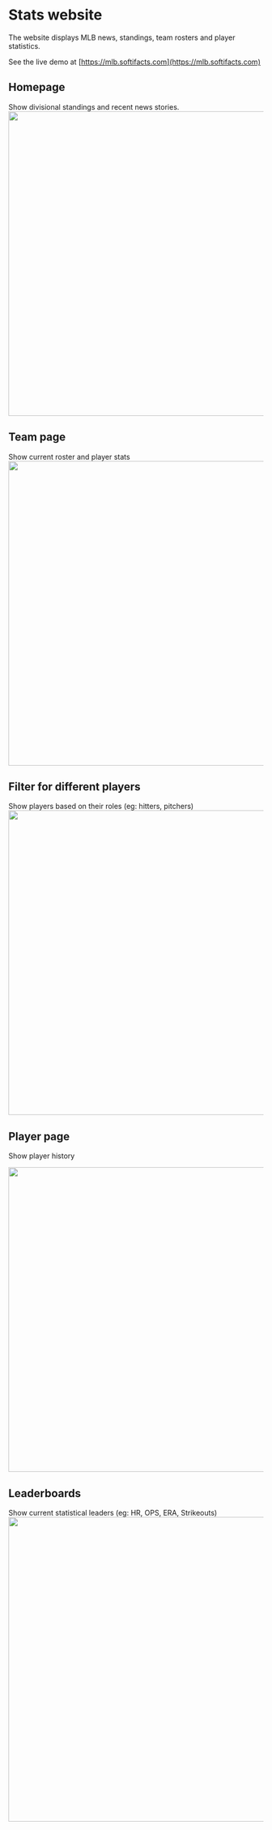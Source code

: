 # Stats website
The website displays MLB news, standings, team rosters and player statistics.

See the live demo at [https://mlb.softifacts.com](https://mlb.softifacts.com)

## Homepage 
Show divisional standings and recent news stories.
<img src="https://github.com/cd155/assignment/assets/16947266/997b8b36-ea1f-4380-b743-fb155a99e3f6" alt="" width="600"/>

## Team page
Show current roster and player stats
<img src="https://github.com/cd155/assignment/assets/16947266/c780a7a8-7509-450c-98a5-b8daa775d575" alt="" width="600"/>

## Filter for different players
Show players based on their roles (eg: hitters, pitchers)
<img src="https://github.com/cd155/assignment/assets/16947266/f5d91458-db82-491f-999d-5ff62d4c25b4" alt="" width="600"/>

## Player page
Show player history

<img src="https://github.com/cd155/assignment/assets/16947266/f320dda7-2b80-4529-8fad-0d88fedb6050" alt="" width="600"/>

## Leaderboards
Show current statistical leaders (eg: HR, OPS, ERA, Strikeouts)
<img src="https://github.com/cd155/assignment/assets/16947266/72209fe7-0deb-494d-b19e-f4c616494bb7" alt="" width="600"/>
